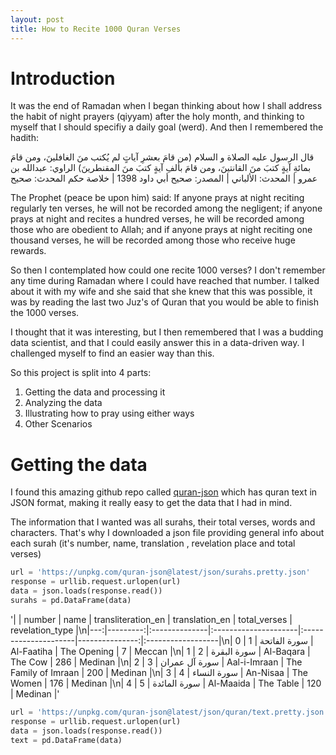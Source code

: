 ```yaml
---
layout: post
title: How to Recite 1000 Quran Verses
---
```


# Introduction

It was the end of Ramadan when I began thinking about how I shall address the habit of night prayers (qiyyam) after the holy month, and thinking to myself that I should specifiy a daily goal (werd). And then I remembered the hadith:

قال الرسول عليه الصلاة و السلام (من قامَ بعشرِ آياتٍ لم يُكتب منَ الغافلينَ، ومن قامَ بمائةِ آيةٍ كتبَ منَ القانتينَ، ومن قامَ بألفِ آيةٍ كتبَ منَ المقنطرينَ)  الراوي: عبدالله بن عمرو | المحدث: الألباني | المصدر: صحيح أبي داود 1398 | خلاصة حكم المحدث: صحيح

The Prophet (peace be upon him) said: If anyone prays at night reciting regularly ten verses, he will not be recorded among the negligent; if anyone prays at night and recites a hundred verses, he will be recorded among those who are obedient to Allah; and if anyone prays at night reciting one thousand verses, he will be recorded among those who receive huge rewards. 

So then I contemplated how could one recite 1000 verses? I don't remember any time during Ramadan where I could have reached that number. I talked about it with my wife and she said that she knew that this was possible, it was by reading the last two Juz's of Quran that you would be able to finish the 1000 verses.

I thought that it was interesting, but I then remembered that I was a budding data scientist, and that I could easily answer this in a data-driven way. I challenged myself to find an easier way than this.

So this project is split into 4 parts:
1. Getting the data and processing it
2. Analyzing the data
3. Illustrating how to pray using either ways
4. Other Scenarios

# Getting the data

I found this amazing github repo called [quran-json](https://github.com/risan/quran-json) which has quran text in JSON format, making it really easy to get the data that I had in mind.

The information that I wanted was all surahs, their total verses, words and characters. That's why I downloaded a json file providing general info about each surah (it's number, name, translation , revelation place and total verses)

```python
url = 'https://unpkg.com/quran-json@latest/json/surahs.pretty.json'
response = urllib.request.urlopen(url)
data = json.loads(response.read())
surahs = pd.DataFrame(data)
```

'|    |   number | name          | transliteration_en   | translation_en       |   total_verses | revelation_type   |\n|---:|---------:|:--------------|:---------------------|:---------------------|---------------:|:------------------|\n|  0 |        1 | سورة الفاتحة  | Al-Faatiha           | The Opening          |              7 | Meccan            |\n|  1 |        2 | سورة البقرة   | Al-Baqara            | The Cow              |            286 | Medinan           |\n|  2 |        3 | سورة آل عمران | Aal-i-Imraan         | The Family of Imraan |            200 | Medinan           |\n|  3 |        4 | سورة النساء   | An-Nisaa             | The Women            |            176 | Medinan           |\n|  4 |        5 | سورة المائدة  | Al-Maaida            | The Table            |            120 | Medinan           |'



```python
url = 'https://unpkg.com/quran-json@latest/json/quran/text.pretty.json'
response = urllib.request.urlopen(url)
data = json.loads(response.read())
text = pd.DataFrame(data)
```

